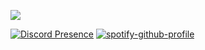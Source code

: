![](https://komarev.com/ghpvc/?username=emekli1&color=dc143c)

[![Discord Presence](https://lanyard-profile-readme.vercel.app/api/394984398778531840?theme=light&bg=18191c&animated=true&borderRadius=30px&hideStatus=true)](https://discord.com/users/394984398778531840) [![spotify-github-profile](https://spotify-github-profile.vercel.app/api/view?uid=316fmgkimewkbtjuybekhwidwrai&cover_image=false&theme=default&bar_color=ffffff&bar_color_cover=true)](https://github.com/kittinan/spotify-github-profile)

